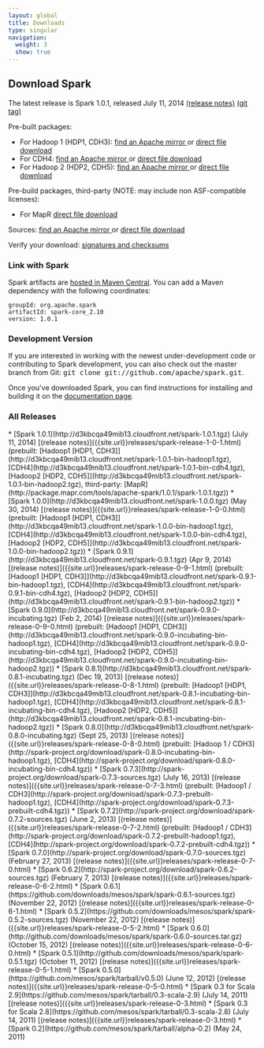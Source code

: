 ```yaml
---
layout: global
title: Downloads
type: singular
navigation:
  weight: 3
  show: true
---
```


## Download Spark
The latest release is Spark 1.0.1, released July 11, 2014 [(release notes)]({{site.url}}releases/spark-release-1-0-1.html) [(git tag)](https://git-wip-us.apache.org/repos/asf?p=spark.git;a=commit;h=7d1043c99303b87aef8ee19873629c2bfba4cc78)

Pre-built packages:

* For Hadoop 1 (HDP1, CDH3):
<a href="http://www.apache.org/dyn/closer.cgi/spark/spark-1.0.1/spark-1.0.1-bin-hadoop1.tgz" onClick="trackOutboundLink(this, 'Release Download Links', 'apache_spark-1.0.1-bin-hadoop1.tgz'); return false;"> find an Apache mirror </a>
or
<a href="http://d3kbcqa49mib13.cloudfront.net/spark-1.0.1-bin-hadoop1.tgz" onClick="trackOutboundLink(this, 'Release Download Links', 'cloudfront_spark-1.0.1-bin-hadoop1.tgz'); return false;"> direct file download </a>
* For CDH4:
<a href="http://www.apache.org/dyn/closer.cgi/spark/spark-1.0.1/spark-1.0.1-bin-cdh4.tgz" onClick="trackOutboundLink(this, 'Release Download Links', 'apache_spark-1.0.1-bin-cdh4.tgz'); return false;"> find an Apache mirror </a>
or
<a href="http://d3kbcqa49mib13.cloudfront.net/spark-1.0.1-bin-cdh4.tgz" onClick="trackOutboundLink(this, 'Release Download Links', 'cloudfront_spark-1.0.1-bin-cdh4.tgz'); return false;"> direct file download </a>
* For Hadoop 2 (HDP2, CDH5):
<a href="http://www.apache.org/dyn/closer.cgi/spark/spark-1.0.1/spark-1.0.1-bin-hadoop2.tgz" onClick="trackOutboundLink(this, 'Release Download Links', 'apache_spark-1.0.1-bin-hadoop2.tgz'); return false;"> find an Apache mirror </a>
or
<a href="http://d3kbcqa49mib13.cloudfront.net/spark-1.0.1-bin-hadoop2.tgz" onClick="trackOutboundLink(this, 'Release Download Links', 'cloudfront_spark-1.0.1-bin-hadoop2.tgz'); return false;"> direct file download </a>

Pre-build packages, third-party (NOTE: may include non ASF-compatible licenses):

 * For MapR <a href="http://package.mapr.com/tools/apache-spark/1.0.1/spark-1.0.1.tgz" onClick="trackOutboundLink(this, 'Release Downlaod Links', 'mapr_spark-1.0.1.tgz'); return false;">direct file download</a>

Sources:
<a href="http://www.apache.org/dyn/closer.cgi/spark/spark-1.0.1/spark-1.0.1.tgz" onClick="trackOutboundLink(this, 'Release Downlaod Links', 'apache_spark-1.0.1.tgz'); return false;"> find an Apache mirror </a>
or
<a href="http://d3kbcqa49mib13.cloudfront.net/spark-1.0.1.tgz" onClick="trackOutboundLink(this, 'Release Download Links', 'cloudfront_spark-1.0.1.tgz'); return false;"> direct file download </a>

Verify your download: [signatures and checksums](http://www.apache.org/dist/spark/spark-1.0.1/)

### Link with Spark
Spark artifacts are [hosted in Maven Central](http://search.maven.org/#browse%7C1686516968). You can add a Maven dependency with the following coordinates:

    groupId: org.apache.spark
    artifactId: spark-core_2.10
    version: 1.0.1

### Development Version
If you are interested in working with the newest under-development code or contributing to Spark development, you can also check out the master branch from Git: <tt>git clone git://github.com/apache/spark.git</tt>.

Once you've downloaded Spark, you can find instructions for installing and building it on the <a href="{{site.url}}documentation.html">documentation page</a>.

<h3 id="all-releases">All Releases</h3>
* [Spark 1.0.1](http://d3kbcqa49mib13.cloudfront.net/spark-1.0.1.tgz) (July 11, 2014) [(release notes)]({{site.url}}releases/spark-release-1-0-1.html) (prebuilt: [Hadoop1 [HDP1, CDH3]](http://d3kbcqa49mib13.cloudfront.net/spark-1.0.1-bin-hadoop1.tgz), [CDH4](http://d3kbcqa49mib13.cloudfront.net/spark-1.0.1-bin-cdh4.tgz), [Hadoop2 [HDP2, CDH5]](http://d3kbcqa49mib13.cloudfront.net/spark-1.0.1-bin-hadoop2.tgz), third-party: [MapR](http://package.mapr.com/tools/apache-spark/1.0.1/spark-1.0.1.tgz))
* [Spark 1.0.0](http://d3kbcqa49mib13.cloudfront.net/spark-1.0.0.tgz) (May 30, 2014) [(release notes)]({{site.url}}releases/spark-release-1-0-0.html) (prebuilt: [Hadoop1 [HDP1, CDH3]](http://d3kbcqa49mib13.cloudfront.net/spark-1.0.0-bin-hadoop1.tgz), [CDH4](http://d3kbcqa49mib13.cloudfront.net/spark-1.0.0-bin-cdh4.tgz), [Hadoop2 [HDP2, CDH5]](http://d3kbcqa49mib13.cloudfront.net/spark-1.0.0-bin-hadoop2.tgz))
* [Spark 0.9.1](http://d3kbcqa49mib13.cloudfront.net/spark-0.9.1.tgz) (Apr 9, 2014) [(release notes)]({{site.url}}releases/spark-release-0-9-1.html) (prebuilt: [Hadoop1 [HDP1, CDH3]](http://d3kbcqa49mib13.cloudfront.net/spark-0.9.1-bin-hadoop1.tgz), [CDH4](http://d3kbcqa49mib13.cloudfront.net/spark-0.9.1-bin-cdh4.tgz), [Hadoop2 [HDP2, CDH5]](http://d3kbcqa49mib13.cloudfront.net/spark-0.9.1-bin-hadoop2.tgz))
* [Spark 0.9.0](http://d3kbcqa49mib13.cloudfront.net/spark-0.9.0-incubating.tgz) (Feb 2, 2014) [(release notes)]({{site.url}}releases/spark-release-0-9-0.html) (prebuilt: [Hadoop1 [HDP1, CDH3]](http://d3kbcqa49mib13.cloudfront.net/spark-0.9.0-incubating-bin-hadoop1.tgz), [CDH4](http://d3kbcqa49mib13.cloudfront.net/spark-0.9.0-incubating-bin-cdh4.tgz), [Hadoop2 [HDP2, CDH5]](http://d3kbcqa49mib13.cloudfront.net/spark-0.9.0-incubating-bin-hadoop2.tgz))
* [Spark 0.8.1](http://d3kbcqa49mib13.cloudfront.net/spark-0.8.1-incubating.tgz) (Dec 19, 2013) [(release notes)]({{site.url}}releases/spark-release-0-8-1.html) (prebuilt: [Hadoop1 [HDP1, CDH3]](http://d3kbcqa49mib13.cloudfront.net/spark-0.8.1-incubating-bin-hadoop1.tgz), [CDH4](http://d3kbcqa49mib13.cloudfront.net/spark-0.8.1-incubating-bin-cdh4.tgz), [Hadoop2 [HDP2, CDH5]](http://d3kbcqa49mib13.cloudfront.net/spark-0.8.1-incubating-bin-hadoop2.tgz))
* [Spark 0.8.0](http://d3kbcqa49mib13.cloudfront.net/spark-0.8.0-incubating.tgz) (Sept 25, 2013) [(release notes)]({{site.url}}releases/spark-release-0-8-0.html) (prebuilt: [Hadoop 1 / CDH3](http://spark-project.org/download/spark-0.8.0-incubating-bin-hadoop1.tgz), [CDH4](http://spark-project.org/download/spark-0.8.0-incubating-bin-cdh4.tgz))
* [Spark 0.7.3](http://spark-project.org/download/spark-0.7.3-sources.tgz) (July 16, 2013) [(release notes)]({{site.url}}releases/spark-release-0-7-3.html) (prebuilt:
[Hadoop1 / CDH3](http://spark-project.org/download/spark-0.7.3-prebuilt-hadoop1.tgz), [CDH4](http://spark-project.org/download/spark-0.7.3-prebuilt-cdh4.tgz))
* [Spark 0.7.2](http://spark-project.org/download/spark-0.7.2-sources.tgz) (June 2, 2013) [(release notes)]({{site.url}}releases/spark-release-0-7-2.html) (prebuilt:
[Hadoop1 / CDH3](http://spark-project.org/download/spark-0.7.2-prebuilt-hadoop1.tgz), [CDH4](http://spark-project.org/download/spark-0.7.2-prebuilt-cdh4.tgz))
* [Spark 0.7.0](http://spark-project.org/download/spark-0.7.0-sources.tgz) (February 27, 2013) [(release notes)]({{site.url}}releases/spark-release-0-7-0.html)
* [Spark 0.6.2](http://spark-project.org/download/spark-0.6.2-sources.tgz) (February 7, 2013) [(release notes)]({{site.url}}releases/spark-release-0-6-2.html)
* [Spark 0.6.1](https://github.com/downloads/mesos/spark/spark-0.6.1-sources.tgz) (November 22, 2012) [(release notes)]({{site.url}}releases/spark-release-0-6-1.html)
* [Spark 0.5.2](https://github.com/downloads/mesos/spark/spark-0.5.2-sources.tgz) (November 22, 2012) [(release notes)]({{site.url}}releases/spark-release-0-5-2.html)
* [Spark 0.6.0](http://github.com/downloads/mesos/spark/spark-0.6.0-sources.tar.gz) (October 15, 2012) [(release notes)]({{site.url}}releases/spark-release-0-6-0.html)
* [Spark 0.5.1](http://github.com/downloads/mesos/spark/spark-0.5.1.tgz) (October 11, 2012) [(release notes)]({{site.url}}releases/spark-release-0-5-1.html)
* [Spark 0.5.0](https://github.com/mesos/spark/tarball/v0.5.0) (June 12, 2012) [(release notes)]({{site.url}}releases/spark-release-0-5-0.html)
* [Spark 0.3 for Scala 2.9](https://github.com/mesos/spark/tarball/0.3-scala-2.9) (July 14, 2011) [(release notes)]({{site.url}}releases/spark-release-0-3.html)
* [Spark 0.3 for Scala 2.8](https://github.com/mesos/spark/tarball/0.3-scala-2.8) (July 14, 2011) [(release notes)]({{site.url}}releases/spark-release-0-3.html)
* [Spark 0.2](https://github.com/mesos/spark/tarball/alpha-0.2) (May 24, 2011)
